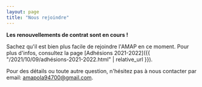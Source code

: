 ```yaml
---
layout: page
title: "Nous rejoindre"
---
```


**Les renouvellements de contrat sont en cours !**

Sachez qu'il est bien plus facile de rejoindre l'AMAP en ce moment.
Pour plus d'infos, consultez la page [Adhésions 2021-2022]({{ "/2021/10/09/adhésions-2021-2022.html" | relative_url }}).

Pour des détails ou toute autre question, n'hésitez pas à nous contacter par email: [amapola94700@gmail.com](mailto:amapola94700@gmail.com).
